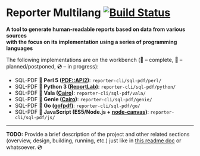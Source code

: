 # Reporter Multilang [![Build Status](https://travis-ci.org/rgolubtsov/reporter-multilang.svg?branch=master)](https://travis-ci.org/rgolubtsov/reporter-multilang)

**A tool to generate human-readable reports based on data from various sources
<br />with the focus on its implementation using a series of programming languages**

The following implementations are on the workbench (:small_blue_diamond: &ndash; complete, :small_orange_diamond: &ndash; planned/postponed, :cd: &ndash; in progress):

* SQL-PDF :small_blue_diamond: **Perl 5 ([PDF::API2](https://metacpan.org/pod/PDF::API2 "Alfred Reibenschuh's PDF::API2"))**: `reporter-cli/sql-pdf/perl/`
* SQL-PDF :small_blue_diamond: **Python 3 ([ReportLab](https://www.reportlab.com "ReportLab"))**: `reporter-cli/sql-pdf/python/`
* SQL-PDF :small_blue_diamond: **Vala ([Cairo](https://valadoc.org/cairo/index.html "Cairo"))**: `reporter-cli/sql-pdf/vala/`
* SQL-PDF :small_blue_diamond: **Genie ([Cairo](https://valadoc.org/cairo/index.html "Cairo"))**: `reporter-cli/sql-pdf/genie/`
* SQL-PDF :small_blue_diamond: **Go ([gofpdf](https://godoc.org/github.com/jung-kurt/gofpdf "Kurt Jung's gofpdf"))**: `reporter-cli/sql-pdf/go/`
* SQL-PDF :small_blue_diamond: **JavaScript (ES5/Node.js + [node-canvas](https://www.npmjs.com/package/canvas "node-canvas"))**: `reporter-cli/sql-pdf/js/`

---

**TODO:** Provide a brief description of the project and other related sections (overview, design, building, running, etc.) just like in [this readme doc](https://github.com/rgolubtsov/virtblkiosim/blob/master/README.md "VIRTual BLocK IO SIMulating (virtblkiosim)") or whatsoever. :cd:
